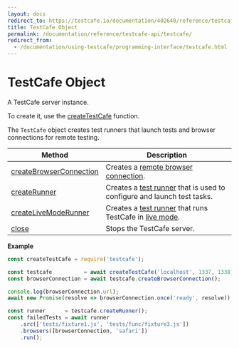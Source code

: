 ```yaml
---
layout: docs
redirect_to: https://testcafe.io/documentation/402640/reference/testcafe-api/testcafe
title: TestCafe Object
permalink: /documentation/reference/testcafe-api/testcafe/
redirect_from:
  - /documentation/using-testcafe/programming-interface/testcafe.html
---
```

# TestCafe Object

A TestCafe server instance.

To create it, use the [createTestCafe](../global/createtestcafe.md) function.

The `TestCafe` object creates test runners that launch tests and browser connections for remote testing.

Method                                                | Description
----------------------------------------------------- | ----------
[createBrowserConnection](createbrowserconnection.md) | Creates a [remote browser connection](../browserconnection/README.md).
[createRunner](createrunner.md)                       | Creates a [test runner](../runner/README.md) that is used to configure and launch test tasks.
[createLiveModeRunner](createlivemoderunner.md)       | Creates a [test runner](../livemoderunner.md) that runs TestCafe in [live mode](../../../guides/basic-guides/run-tests.md#live-mode).
[close](close.md)                                     | Stops the TestCafe server.

**Example**

```js
const createTestCafe = require('testcafe');

const testcafe          = await createTestCafe('localhost', 1337, 1338);
const browserConnection = await testcafe.createBrowserConnection();

console.log(browserConnection.url);
await new Promise(resolve => browserConnection.once('ready', resolve));

const runner      = testcafe.createRunner();
const failedTests = await runner
    .src(['tests/fixture1.js', 'tests/func/fixture3.js'])
    .browsers([browserConnection, 'safari'])
    .run();
```
